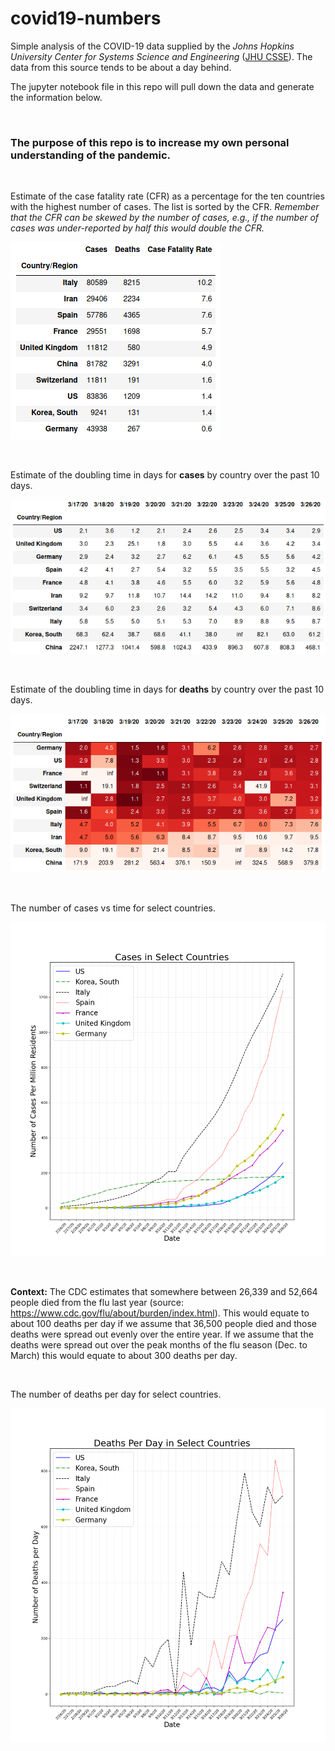 # covid19-numbers



Simple analysis of the COVID-19 data supplied by the *Johns Hopkins University Center for Systems Science and Engineering* ([JHU CSSE](https://github.com/CSSEGISandData/COVID-19)).  The data from this source tends to be about a day behind. 

The jupyter notebook file in this repo will pull down the data and generate the information below.

&ensp;

### The purpose of this repo is to increase my own personal understanding of the pandemic.

&ensp;

Estimate of the case fatality rate (CFR) as a percentage for the ten countries with the highest number of cases.  The list is sorted by the CFR. *Remember that the CFR can be skewed by the number of cases, e.g., if the number of cases was under-reported by half this would double the CFR.*

![](cfr.png)



&ensp;

Estimate of the doubling time in days for **cases** by country over the past 10 days.

![](doubling_times_cases.png)

&ensp;

Estimate of the doubling time in days for **deaths** by country over the past 10 days.

![](doubling_times_deaths.png)

&ensp;

The number of cases vs time for select countries.

![](cases_countries.png)

&ensp;

**Context:** The CDC estimates that somewhere between 26,339 and 52,664 people died from the flu last year (source: https://www.cdc.gov/flu/about/burden/index.html).  This would equate to about 100 deaths per day if we assume that 36,500 people died and those deaths were spread out evenly over the entire year.  If we assume that the deaths were spread out over the peak months of the flu season (Dec. to March) this would equate to about 300 deaths per day.

&ensp;

The number of deaths per day for select countries.

![](deaths_per_day.png)

